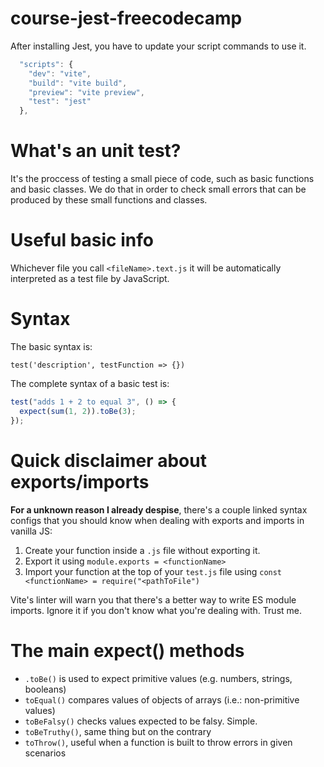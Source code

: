 # course-jest-freecodecamp

After installing Jest, you have to update your script commands to use it.

```javascript
  "scripts": {
    "dev": "vite",
    "build": "vite build",
    "preview": "vite preview",
    "test": "jest"
  },
```

# What's an unit test?

It's the proccess of testing a small piece of code, such as basic functions and basic classes. We do that in order to check small errors that can be produced by these small functions and classes.

# Useful basic info

Whichever file you call `<fileName>.text.js` it will be automatically interpreted as a test file by JavaScript.

# Syntax

The basic syntax is:

`test('description', testFunction => {})`

The complete syntax of a basic test is:

```javascript
test("adds 1 + 2 to equal 3", () => {
  expect(sum(1, 2)).toBe(3);
});
```

# Quick disclaimer about exports/imports

**For a unknown reason I already despise**, there's a couple linked syntax configs that you should know when dealing with exports and imports in vanilla JS:

1. Create your function inside a `.js` file without exporting it.
2. Export it using `module.exports = <functionName>`
3. Import your function at the top of your `test.js` file using `const <functionName> = require("<pathToFile")`

Vite's linter will warn you that there's a better way to write ES module imports. Ignore it if you don't know what you're dealing with. Trust me.

# The main expect() methods

- `.toBe()` is used to expect primitive values (e.g. numbers, strings, booleans)
- `toEqual()` compares values of objects of arrays (i.e.: non-primitive values)
- `toBeFalsy()` checks values expected to be falsy. Simple.
- `toBeTruthy()`, same thing but on the contrary
- `toThrow()`, useful when a function is built to throw errors in given scenarios
